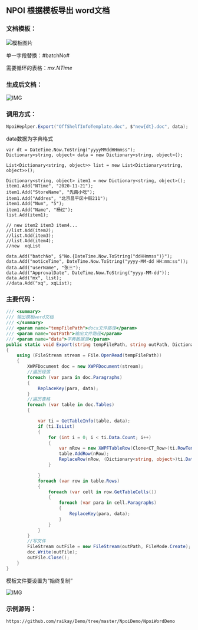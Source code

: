 ## NPOI 根据模板导出 word文档

### 文档模板：

![模板图片](https://gitee.com/imgrep001/m1/raw/master/2020/11/21/20201121183654.png)

单一字段替换：\#batchNo#  

需要循环的表格：$mx.NTime$  

### 生成后文档：

![IMG](https://gitee.com/imgrep001/m1/raw/master/2020/11/21/20201121183828.png)



### 调用方式：

```c#
NpoiHeplper.Export("OffShelfInfoTemplate.doc", $"new{dt}.doc", data);
```

data数据为字典格式

```
var dt = DateTime.Now.ToString("yyyyMMddHHmmss");
Dictionary<string, object> data = new Dictionary<string, object>();

List<Dictionary<string, object>> list = new List<Dictionary<string, object>>();

Dictionary<string, object> item1 = new Dictionary<string, object>();
item1.Add("NTime", "2020-11-21");
item1.Add("StoreName", "先南小吃");
item1.Add("Addres", "北京昌平区中街211");
item1.Add("Num", "5");
item1.Add("Name", "杨过");
list.Add(item1);

// new item2 item3 item4...
//list.Add(item2);
//list.Add(item3);
//list.Add(item4);
//new  xqList

data.Add("batchNo", $"No.{DateTime.Now.ToString("ddHHmmss")}");
data.Add("noticeTime", DateTime.Now.ToString("yyyy-MM-dd HH:mm:ss"));
data.Add("userName", "张三");
data.Add("ApprovalDate", DateTime.Now.ToString("yyyy-MM-dd"));
data.Add("mx", list);
//data.Add("xq", xqList);
```

### 主要代码：

```c#
/// <summary>
/// 输出模板word文档
/// </summary>
/// <param name="tempFilePath">docx文件路径</param>
/// <param name="outPath">输出文件路径</param>
/// <param name="data">字典数据源</param>
public static void Export(string tempFilePath, string outPath, Dictionary<string, object> data)
{
    using (FileStream stream = File.OpenRead(tempFilePath))
    {
        XWPFDocument doc = new XWPFDocument(stream);
        //遍历段落                  
        foreach (var para in doc.Paragraphs)
        {
            ReplaceKey(para, data);
        }
        //遍历表格      
        foreach (var table in doc.Tables)
        {

            var ti = GetTableInfo(table, data);
            if (ti.IsList)
            {
                for (int i = 0; i < ti.Data.Count; i++)
                {
                    var nRow = new XWPFTableRow(Clone<CT_Row>(ti.RowTemp), table);
                    table.AddRow(nRow);
                    ReplaceRow(nRow, (Dictionary<string, object>)ti.Data[i]);
                }

            }
            foreach (var row in table.Rows)
            {
                foreach (var cell in row.GetTableCells())
                {
                    foreach (var para in cell.Paragraphs)
                    {
                        ReplaceKey(para, data);
                    }
                }
            }
        }
        //写文件
        FileStream outFile = new FileStream(outPath, FileMode.Create);
        doc.Write(outFile);
        outFile.Close();
    }
}
```

模板文件要设置为“始终复制”  

![IMG](https://gitee.com/imgrep001/m1/raw/master/2020/11/21/20201121185700.png)



### 示例源码： 

```
https://github.com/raikay/Demo/tree/master/NpoiDemo/NpoiWordDemo
```